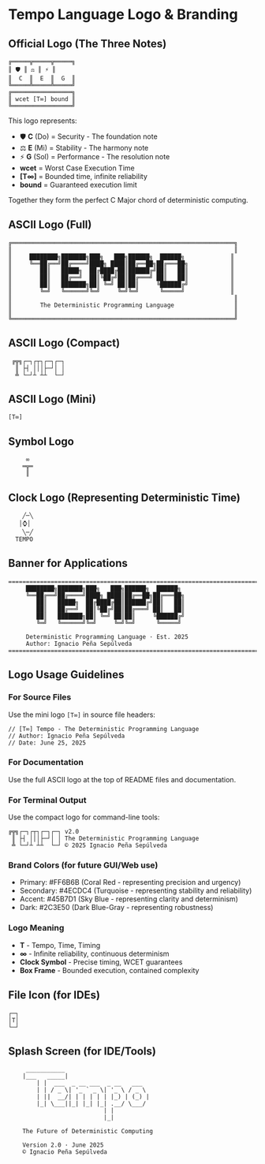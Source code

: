 # Tempo Language Logo & Branding

## Official Logo (The Three Notes)

```
╔═════╦═════╦═════╗
║ 🛡️ ║ ⚖️ ║ ⚡ ║
║  C  ║  E  ║  G  ║
╚═════╩═════╩═════╝
╔═════════════════╗
║ wcet [T∞] bound ║
╚═════════════════╝
```

This logo represents:
- 🛡️ **C** (Do) = Security - The foundation note
- ⚖️ **E** (Mi) = Stability - The harmony note  
- ⚡ **G** (Sol) = Performance - The resolution note
- **wcet** = Worst Case Execution Time
- **[T∞]** = Bounded time, infinite reliability
- **bound** = Guaranteed execution limit

Together they form the perfect C Major chord of deterministic computing.

## ASCII Logo (Full)

```
╔═══════════════════════════════════════════════════════════════╗
║                                                               ║
║     ████████╗███████╗███╗   ███╗██████╗  ██████╗             ║
║     ╚══██╔══╝██╔════╝████╗ ████║██╔══██╗██╔═══██╗            ║
║        ██║   █████╗  ██╔████╔██║██████╔╝██║   ██║            ║
║        ██║   ██╔══╝  ██║╚██╔╝██║██╔═══╝ ██║   ██║            ║
║        ██║   ███████╗██║ ╚═╝ ██║██║     ╚██████╔╝            ║
║        ╚═╝   ╚══════╝╚═╝     ╚═╝╚═╝      ╚═════╝             ║
║                                                               ║
║        The Deterministic Programming Language                 ║
║                                                               ║
╚═══════════════════════════════════════════════════════════════╝
```

## ASCII Logo (Compact)

```
 ╔╦╗┌─┐┌┬┐┌─┐┌─┐
  ║ ├┤ │││├─┘│ │
  ╩ └─┘┴ ┴┴  └─┘
```

## ASCII Logo (Mini)

```
[T∞]
```

## Symbol Logo

```
     ∞
    ═╦═
     ║
```

## Clock Logo (Representing Deterministic Time)

```
    ╱─╲
   │⌚│
    ╲─╱
  TEMPO
```

## Banner for Applications

```
================================================================================
     ████████╗███████╗███╗   ███╗██████╗  ██████╗ 
     ╚══██╔══╝██╔════╝████╗ ████║██╔══██╗██╔═══██╗
        ██║   █████╗  ██╔████╔██║██████╔╝██║   ██║
        ██║   ██╔══╝  ██║╚██╔╝██║██╔═══╝ ██║   ██║
        ██║   ███████╗██║ ╚═╝ ██║██║     ╚██████╔╝
        ╚═╝   ╚══════╝╚═╝     ╚═╝╚═╝      ╚═════╝ 
    
     Deterministic Programming Language · Est. 2025
     Author: Ignacio Peña Sepúlveda
================================================================================
```

## Logo Usage Guidelines

### For Source Files
Use the mini logo `[T∞]` in source file headers:
```tempo
// [T∞] Tempo - The Deterministic Programming Language
// Author: Ignacio Peña Sepúlveda
// Date: June 25, 2025
```

### For Documentation
Use the full ASCII logo at the top of README files and documentation.

### For Terminal Output
Use the compact logo for command-line tools:
```
╔╦╗┌─┐┌┬┐┌─┐┌─┐ v2.0
 ║ ├┤ │││├─┘│ │ The Deterministic Programming Language
 ╩ └─┘┴ ┴┴  └─┘ © 2025 Ignacio Peña Sepúlveda
```

### Brand Colors (for future GUI/Web use)
- Primary: #FF6B6B (Coral Red - representing precision and urgency)
- Secondary: #4ECDC4 (Turquoise - representing stability and reliability)
- Accent: #45B7D1 (Sky Blue - representing clarity and determinism)
- Dark: #2C3E50 (Dark Blue-Gray - representing robustness)

### Logo Meaning
- **T** - Tempo, Time, Timing
- **∞** - Infinite reliability, continuous determinism
- **Clock Symbol** - Precise timing, WCET guarantees
- **Box Frame** - Bounded execution, contained complexity

## File Icon (for IDEs)
```
┌─┐
│T│
└─┘
```

## Splash Screen (for IDE/Tools)
```
     ___________                           
    |___   _____|                          
        | |  ___  _ __ ___  _ __   ___    
        | | / _ \| '_ ` _ \| '_ \ / _ \   
        | ||  __/| | | | | | |_) | (_) |  
        |_| \___||_| |_| |_| .__/ \___/   
                           | |             
                           |_|             
    
    The Future of Deterministic Computing
    
    Version 2.0 · June 2025
    © Ignacio Peña Sepúlveda
```